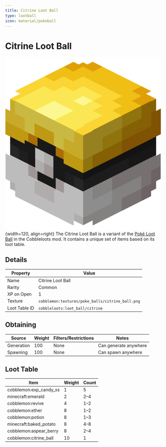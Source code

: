 ```yaml
---
title: Citrine Loot Ball
type: lootball
icon: material/pokeball
---
```


# Citrine Loot Ball
![Citrine Ball](../../assets/ball/Citrine_Ball_(model).png){width=120, align=right}
The Citrine Loot Ball is a variant of the [Poké Loot Ball](poké.md) in the Cobbleloots mod. It contains a unique set of items based on its loot table.

## Details
| Property        | Value                                             |
|-----------------|---------------------------------------------------|
| Name            | Citrine Loot Ball                                 |
| Rarity          | Common                                            |
| XP on Open      | 1                                                 |
| Texture         | `cobblemon:textures/poke_balls/citrine_ball.png`  |
| Loot Table ID   | `cobbleloots:loot_ball/citrine`                   |

## Obtaining
| Source      | Weight | Filters/Restrictions                                      | Notes |
|-------------|--------|----------------------------------------------------------|-------|
| Generation  | 100    | None | Can generate anywhere |
| Spawning    | 100    | None | Can spawn anywhere    |


## Loot Table

<!-- Fill in the loot table for Citrine Ball here -->
| Item                      | Weight | Count       |
|---------------------------|--------|-------------|
| cobblemon:exp_candy_xs    | 1      | 5           |
| minecraft:emerald         | 2      | 2–4         |
| cobblemon:revive          | 4      | 1–2         |
| cobblemon:ether           | 8      | 1–2         |
| cobblemon:potion          | 8      | 1–3         |
| minecraft:baked_potato    | 8      | 4–8         |
| cobblemon:aspear_berry    | 8      | 2–4         |
| cobblemon:citrine_ball    | 10     | 1           |
